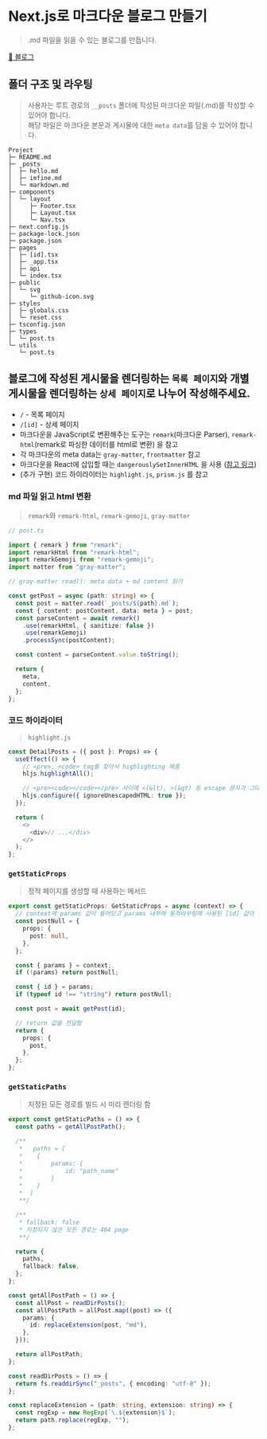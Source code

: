 # Next.js로 마크다운 블로그 만들기

> .md 파일을 읽을 수 있는 블로그를 만듭니다.

[:link: 블로그](https://666666-liard.vercel.app)

## 폴더 구조 및 라우팅

> 사용자는 루트 경로의 `__posts` 폴더에 작성된 마크다운 파일(.md)를 작성할 수 있어야 합니다.  
> 해당 파일은 마크다운 본문과 게시물에 대한 `meta data`를 담을 수 있어야 합니다.

```
Project
├─ README.md
├─ _posts
│  ├─ hello.md
│  ├─ imfine.md
│  └─ markdown.md
├─ components
│  └─ layout
│     ├─ Footer.tsx
│     ├─ Layout.tsx
│     └─ Nav.tsx
├─ next.config.js
├─ package-lock.json
├─ package.json
├─ pages
│  ├─ [id].tsx
│  ├─ _app.tsx
│  ├─ api
│  └─ index.tsx
├─ public
│  └─ svg
│     └─ github-icon.svg
├─ styles
│  ├─ globals.css
│  └─ reset.css
├─ tsconfig.json
├─ types
│  └─ post.ts
└─ utils
   └─ post.ts
```

## 블로그에 작성된 게시물을 렌더링하는 `목록 페이지`와 개별 게시물을 렌더링하는 `상세 페이지`로 나누어 작성해주세요.

- `/` - 목록 페이지
- `/[id]` - 상세 페이지
- 마크다운을 JavaScript로 변환해주는 도구는 `remark`(마크다운 Parser), `remark-html`(remark로 파싱한 데이터를 html로 변환) 을 참고
- 각 마크다운의 meta data는 `gray-matter`, `frontmatter` 참고
- 마크다운을 React에 삽입할 때는 `dangerouslySetInnerHTML` 을 사용 ([참고 링크](https://ko.reactjs.org/docs/dom-elements.html#dangerouslysetinnerhtml))
- (추가 구현) 코드 하이라이터는 `highlight.js`, `prism.js` 를 참고

### md 파일 읽고 html 변환

> `remark`와 `remark-html`, `remark-gemoji`, `gray-matter`

```typescript
// post.ts

import { remark } from "remark";
import remarkHtml from "remark-html";
import remarkGemoji from "remark-gemoji";
import matter from "gray-matter";

// gray-matter read(): meta data + md content 읽기

const getPost = async (path: string) => {
  const post = matter.read(`_posts/${path}.md`);
  const { content: postContent, data: meta } = post;
  const parseContent = await remark()
    .use(remarkHtml, { sanitize: false })
    .use(remarkGemoji)
    .processSync(postContent);

  const content = parseContent.value.toString();

  return {
    meta,
    content,
  };
};
```

### 코드 하이라이터

> `highlight.js`

```typescript
const DetailPosts = ({ post }: Props) => {
  useEffect(() => {
    // <pre>, <code> tag를 찾아서 highlighting 해줌
    hljs.highlightAll();

    // <pre><code></code></pre> 사이에 <(&lt), >(&gt) 등 escape 문자가 그대로 나와있어서 위험하다고 경고하는데 그 경고를 무시하는 속성
    hljs.configure({ ignoreUnescapedHTML: true });
  });

  return (
    <>
      <div>// ...</div>
    </>
  );
};
```

### `getStaticProps`

> 정적 페이지를 생성할 때 사용하는 메서드

```typescript
export const getStaticProps: GetStaticProps = async (context) => {
  // context에 params 값이 들어있고 params 내부에 동적라우팅에 사용된 [id] 값이 들어 있음
  const postNull = {
    props: {
      post: null,
    },
  };

  const { params } = context;
  if (!params) return postNull;

  const { id } = params;
  if (typeof id !== "string") return postNull;

  const post = await getPost(id);

  // return 값을 전달함
  return {
    props: {
      post,
    },
  };
};
```

### `getStaticPaths`

> 지정된 모든 경로를 빌드 시 미리 렌더링 함

```typescript
export const getStaticPaths = () => {
  const paths = getAllPostPath();

  /**
   *   paths = [
   *    {
   *        params: {
   *            id: "path_name"
   *        }
   *    }
   *  ]
   **/

  /**
   * fallback: false
   * 지정되지 않은 모든 경로는 404 page
   **/

  return {
    paths,
    fallback: false,
  };
};

const getAllPostPath = () => {
  const allPost = readDirPosts();
  const allPostPath = allPost.map((post) => ({
    params: {
      id: replaceExtension(post, "md"),
    },
  }));

  return allPostPath;
};

const readDirPosts = () => {
  return fs.readdirSync("_posts", { encoding: "utf-8" });
};

const replaceExtension = (path: string, extension: string) => {
  const regExp = new RegExp(`\.${extension}$`);
  return path.replace(regExp, "");
};
```
